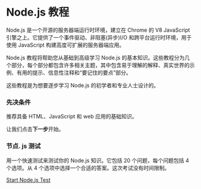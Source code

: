 # Node.js 教程



Node.js 是一个开源的服务器端运行时环境，建立在 Chrome 的 V8 JavaScript 引擎之上。它提供了一个事件驱动、非阻塞(异步)I/O 和跨平台运行时环境，用于使用 JavaScript 构建高度可扩展的服务器端应用。

Node.js 教程将帮助您从基础到高级学习 Node.js 的基本知识。这些教程分为几个部分，每个部分都包含许多相关主题，其中包含易于理解的解释、真实世界的示例、有用的提示、信息性注释和“要记住的要点”部分。

这些教程是为想要逐步学习 Node.js 的初学者和专业人士设计的。

### 先决条件

推荐具备 HTML、JavaScript 和 web 应用的基础知识。

让我们点击**下一步**开始。

### 节点. js 测试

用一个快速测试来测试你的 Node.js 知识。它包括 20 个问题，每个问题包括 4 个选项。从 4 个选项中选择一个合适的答案。这次考试没有时间限制。

[Start Node.js Test](/online-test/nodejs-test)